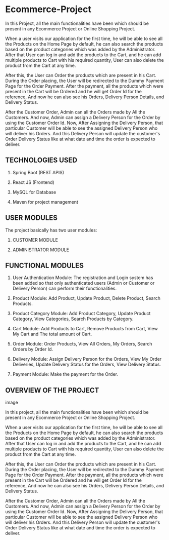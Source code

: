 # Ecommerce-Project

In this Project, all the main functionalities have been which should be present in any Ecommerce Project or Online Shopping Project.

When a user visits our application for the first time, he will be able to see all the Products on the Home Page by default, he can also search the products based on the product categories which was added by the Administrator. After that User can log in and add the products to the Cart, and he can add multiple products to Cart with his required quantity, User can also delete the product from the Cart at any time.

After this, the User can Order the products which are present in his Cart. During the Order placing, the User will be redirected to the Dummy Payment Page for the Order Payment. After the payment, all the products which were present in the Cart will be Ordered and he will get Order Id for the reference, And now he can also see his Orders, Delivery Person Details, and Delivery Status.

After the Customer Order, Admin can all the Orders made by All the Customers. And now, Admin can assign a Delivery Person for the Order by using the Customer Order Id. Now, After Assigning the Delivery Person, that particular Customer will be able to see the assigned Delivery Person who will deliver his Orders. And this Delivery Person will update the customer's Order Delivery Status like at what date and time the order is expected to deliver.

## TECHNOLOGIES USED

1. Spring Boot (REST APIS)

2. React JS (Frontend)

3. MySQL for Database

4. Maven for project management

## USER MODULES

The project basically has two user modules:

1. CUSTOMER MODULE

2. ADMINISTRATOR MODULE

## FUNCTIONAL MODULES

1. User Authentication Module: The registration and Login system has been added so that only authenticated users (Admin or Customer or Delivery Person) can perform their functionalities.
2. Product Module: Add Product, Update Product, Delete Product, Search Products.

3. Product Category Module: Add Product Category, Update Product Category, View Categories, Search Products by Category.

4. Cart Module: Add Products to Cart, Remove Products from Cart, View My Cart and
   The total amount of Cart.

5. Order Module: Order Products, View All Orders, My Orders, Search Orders by Order Id.

6. Delivery Module: Assign Delivery Person for the Orders, View My Order Deliveries, Update Delivery Status for the Orders, View Delivery Status.

7. Payment Module: Make the payment for the Order.

## OVERVIEW OF THE PROJECT

image

In this project, all the main functionalities have been which should be present in any Ecommerce Project or Online Shopping Project.

When a user visits our application for the first time, he will be able to see all the Products on the Home Page by default, he can also search the products based on the product categories which was added by the Administrator. After that User can log in and add the products to the Cart, and he can add multiple products to Cart with his required quantity, User can also delete the product from the Cart at any time.

After this, the User can Order the products which are present in his Cart. During the Order placing, the User will be redirected to the Dummy Payment Page for the Order Payment. After the payment, all the products which were present in the Cart will be Ordered and he will get Order Id for the reference, And now he can also see his Orders, Delivery Person Details, and Delivery Status.

After the Customer Order, Admin can all the Orders made by All the Customers. And now, Admin can assign a Delivery Person for the Order by using the Customer Order Id. Now, After Assigning the Delivery Person, that particular Customer will be able to see the assigned Delivery Person who will deliver his Orders. And this Delivery Person will update the customer's Order Delivery Status like at what date and time the order is expected to deliver.
